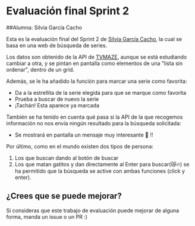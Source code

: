 
# Evaluación final Sprint 2
##Alumna: Silvia García Cacho

Esta es la evaluación final del Sprint 2 de [Silvia García Cacho](https://github.com/garcaplay), la cual se basa en una web de búsqueda de series.

Los datos son obtenido de la API de [TVMAZE](http://www.tvmaze.com/api#show-search), aunque se está estudiando cambiar a otra, y se pintan en pantalla como elementos de una "lista sin ordenar", dentro de un grid.

Además, se le ha añadido la función para marcar una serie como favorita:
- Da a la estrellita de la serie elegida para que se marque como favorita
- Prueba a buscar de nuevo la serie
- ¡Tachán! Esta aparece ya marcada

También se ha tenido en cuenta qué pasa si la API de la que recogemos información no nos envía ningún resultado para la búsqueda solicitada:
- Se mostrará en pantalla un mensaje muy interesante 🦄 !!

Por último, como en el mundo existen dos tipos de persona:
1. Los que buscan dando al botón de buscar
2. Los que matan gatitos y dan directamente al Enter para buscar(😿🔥)
se ha permitido que la búsqueda se active con ambas funciones (click y enter).

## ¿Crees que se puede mejorar?
Si consideras que este trabajo de evaluación puede mejorar de alguna forma, manda un issue o un PR :)
